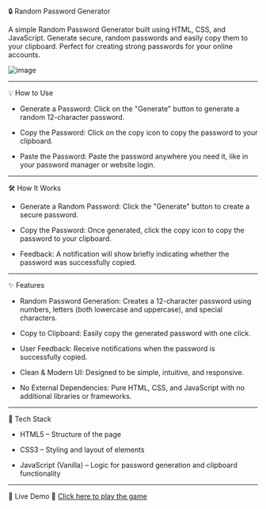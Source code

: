 🔒 Random Password Generator

A simple Random Password Generator built using HTML, CSS, and JavaScript. Generate secure, random passwords and easily copy them to your clipboard. Perfect for creating strong passwords for your online accounts.

![image](https://github.com/user-attachments/assets/5cd3d8ed-c648-4443-b8b9-b40378f018af)

---

💡 How to Use

- Generate a Password: Click on the "Generate" button to generate a random 12-character password.

- Copy the Password: Click on the copy icon to copy the password to your clipboard.

- Paste the Password: Paste the password anywhere you need it, like in your password manager or website login.

---

🛠️ How It Works

- Generate a Random Password: Click the "Generate" button to create a secure password.

- Copy the Password: Once generated, click the copy icon to copy the password to your clipboard.

- Feedback: A notification will show briefly indicating whether the password was successfully copied.

---

✨ Features

- Random Password Generation: Creates a 12-character password using numbers, letters (both lowercase and uppercase), and special characters.

- Copy to Clipboard: Easily copy the generated password with one click.

- User Feedback: Receive notifications when the password is successfully copied.

- Clean & Modern UI: Designed to be simple, intuitive, and responsive.

- No External Dependencies: Pure HTML, CSS, and JavaScript with no additional libraries or frameworks.

---

🔧 Tech Stack

- HTML5 – Structure of the page

- CSS3 – Styling and layout of elements

- JavaScript (Vanilla) – Logic for password generation and clipboard functionality

---

🚀 Live Demo
🔗 [Click here to play the game](https://bhawana1107.github.io/random-password-generator/)  

